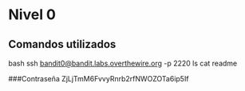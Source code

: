 # Nivel 0

## Comandos utilizados
bash
ssh bandit0@bandit.labs.overthewire.org -p 2220
ls
cat readme

###Contraseña
ZjLjTmM6FvvyRnrb2rfNWOZOTa6ip5If
